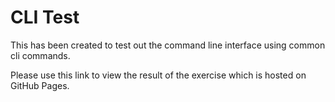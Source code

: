 # CLI Test

This has been created to test out the command line interface using common cli commands. 

Please use this link to view the result of the exercise which is hosted on GitHub Pages.
